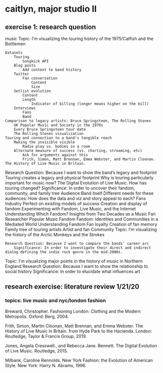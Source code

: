 # caitlyn, major studio II

## exercise 1: research question



music
Topic: I’m visualizing the touring history of the 1975/Catfish and the Bottlemen

	Datasets
		Touring
			Songkick API
		Blog posts
			Add context to band history
		Twitter
			Fan conversation
				Content
				Size
		Setlist evolution
			Content
			Length
				Indicator of billing (longer means higher on the bill)
		Interviews
			Fans
			Band
	Comparison to legacy artists: Bruce Springsteen, The Rolling Stones
		UK Popular Music and Society in the 1970s
		Every Bruce Springsteen tour date
		The Rolling Stones visualization
	Touring and connection to a band's tangible reach
		Making the invisible visible
			Radio play vs. bodies in a room
		Alternate measure of success (vs. charting, streaming, etc)
			Ask for arguments against this
			Frith, Simon, Matt Brennan, Emma Webster, and Martin Cloonan. The History of Live Music in Britain.
Research Question: Because I want to show the band’s legacy and footprint
	Touring creates a legacy and physical footprint
		Why is touring particularly important for music now?
			The Digital Evolution of Live Music.
		How has touring changed?
	Significance: In order to uncover their fandom, community, and family tree
		Audience
			Band itself
				Different needs for these audiences: How does the data and viz and story appeal to each?
			Fans
			Industry
				Perfect on existing models of success
		Creation and display of fandom
			Experimenting with Fandom, Live Music, and the Internet
			Understanding Which Fandom? Insights from Two Decades as a Music Fan Researcher
			Popular Music Fandom
			Fandom: Identities and Communities in a Mediated World
			Understanding Fandom
			Fan loyalty
				Creation of fan memory
		Family tree of touring artists
			Artist and fan Community
Topic: I’m visualizing the history of the Arctic Monkeys and the Strokes

	Research Question: Because I want to compare the bands’ career arc
		Significance: In order to investigate their direct and indirect dialog defining the indie rock genre in the mid-2000s.
Topic: I’m visualizing major points in the history of music in Northern England
	Research Question: Because I want to show the relationship to social history
		Significance: In order to elucidate what influences art


## research exercise: literature review 1/21/20
### topics: live music and nyc/london fashion

Breward, Christopher. Fashioning London: Clothing and the Modern Metropolis. Oxford: Berg, 2004.

Frith, Simon, Martin Cloonan, Matt Brennan, and Emma Webster. The History of Live Music in Britain. from Hyde Park to the Hacienda. London: Routledge, Taylor & Francis Group, 2019.

Jones, Angela Cresswell., and Rebecca Jane. Bennett. The Digital Evolution of Live Music. Routledge, 2015.

Milbank, Caroline Rennolds. New York Fashion: the Evolution of American Style. New York: Harry N. Abrams, 1996.
